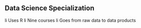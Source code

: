  ## Data Science Specialization 

li Uses R 
li Nine courses 
li Goes from raw data to data products
